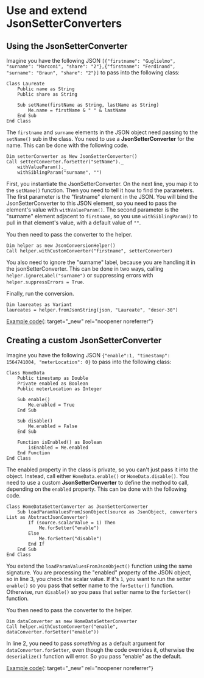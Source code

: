 # Use and extend JsonSetterConverters

## Using the JsonSetterConverter

Imagine you have the following JSON `[{"firstname": "Guglielmo", "surname": "Marconi", "share": "2"},{"firstname": "Ferdinand", "surname": "Braun", "share": "2"}]` to pass into the following class:

``` vbscript
Class Laureate
    Public name as String
    Public share as String

    Sub setName(firstName as String, lastName as String)
        Me.name = firstName & " " & lastName
    End Sub
End Class
```

The `firstname` and `surname` elements in the JSON object need passing to the `setName()` sub in the class. You need to use a **JsonSetterConverter** for the name. This can be done with the following code.

``` vbscript
Dim setterConverter as New JsonSetterConverter()
Call setterConverter.forSetter("setName")._
    withValueParam()._
    withSiblingParam("surname", "")
```

First, you instantiate the JsonSetterConverter. On the next line, you map it to the `setName()` function. Then you need to tell it how to find the parameters. The first parameter is the "firstname" element in the JSON. You will bind the JsonSetterConverter to this JSON element, so you need to pass the element's value with `withValueParam()`. The second parameter is the "surname" element adjacent to `firstname`, so you use `withSiblingParam()` to pull in that element's value, with a default value of `""`.

You then need to pass the converter to the helper.

``` vbscript
Dim helper as new JsonConversionHelper()
Call helper.withCustomConverter("firstname", setterConverter)
```

You also need to ignore the "surname" label, because you are handling it in the jsonSetterConverter. This can be done in two ways, calling `helper.ignoreLabel("surname")` or suppressing errors with `helper.suppressErrors = True`.

Finally, run the conversion.

``` vbscript
Dim laureates as Variant
laureates = helper.fromJsonString(json, "Laureate", "deser-30")
```

[Example code](../../assets/example_code/deser-30.txt){: target="_new" rel="noopener noreferrer"}

## Creating a custom JsonSetterConverter

Imagine you have the following JSON `{"enable":1, "timestamp": 1564741004, "meterLocation": 0}` to pass into the following class:

``` vbscript
Class HomeData
    Public timestamp as Double
    Private enabled as Boolean
    Public meterLocation as Integer

    Sub enable()
        Me.enabled = True
    End Sub

    Sub disable()
        Me.enabled = False
    End Sub

    Function isEnabled() as Boolean
        isEnabled = Me.enabled
    End Function
End Class
```

The enabled property in the class is private, so you can't just pass it into the object. Instead, call either `HomeData.enable()` or `HomeData.disable()`. You need to use a custom **JsonSetterConverter** to define the method to call, depending on the `enabled` property. This can be done with the following code.

``` vbscript
Class HomeDataSetterConverter as JsonSetterConverter
    Sub loadParamValuesFromJsonObject(source as JsonObject, converters List as AbstractJsonConverter)
        If (source.scalarValue = 1) Then
            Me.forSetter("enable")
        Else
            Me.forSetter("disable")
        End If
    End Sub
End Class
```

You extend the `loadParamValuesFromJsonObject()` function using the same signature. You are processing the "enabled" property of the JSON object, so in line 3, you check the scalar value. If it's `1`, you want to run the setter `enable()` so you pass that setter name to the `forSetter()` function. Otherwise, run `disable()` so you pass that setter name to the `forSetter()` function.

You then need to pass the converter to the helper.

``` vbscript
Dim dataConverter as new HomeDataSetterConverter
Call helper.withCustomConverter("enable", dataConverter.forSetter("enable"))
```

In line 2, you need to pass _something_ as a default argument for `dataConverter.forSetter`, even though the code overrides it, otherwise the `deserialize()` function will error. So you pass "enable" as the default.

[Example code](../../assets/example_code/deser-40.txt){: target="_new" rel="noopener noreferrer"}